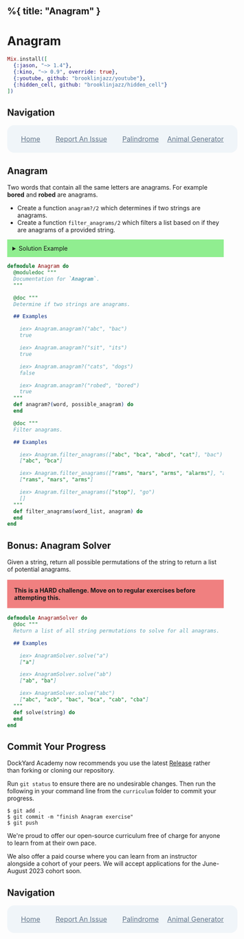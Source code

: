 %{
  title: "Anagram"
}
---
# Anagram

```elixir
Mix.install([
  {:jason, "~> 1.4"},
  {:kino, "~> 0.9", override: true},
  {:youtube, github: "brooklinjazz/youtube"},
  {:hidden_cell, github: "brooklinjazz/hidden_cell"}
])
```

## Navigation

<div style="display: flex; align-items: center; width: 100%; justify-content: space-between; font-size: 1rem; color: #61758a; background-color: #f0f5f9; height: 4rem; padding: 0 1rem; border-radius: 1rem;">
<div style="display: flex;">
<i class="ri-home-fill"></i>
<a style="display: flex; color: #61758a; margin-left: 1rem;" href="../start.livemd">Home</a>
</div>
<div style="display: flex;">
<i class="ri-bug-fill"></i>
<a style="display: flex; color: #61758a; margin-left: 1rem;" href="https://github.com/DockYard-Academy/curriculum/issues/new?assignees=&labels=&template=issue.md&title=Anagram">Report An Issue</a>
</div>
<div style="display: flex;">
<i class="ri-arrow-left-fill"></i>
<a style="display: flex; color: #61758a; margin-left: 1rem;" href="../exercises/palindrome.livemd">Palindrome</a>
</div>
<div style="display: flex;">
<a style="display: flex; color: #61758a; margin-right: 1rem;" href="../exercises/animal_generator.livemd">Animal Generator</a>
<i class="ri-arrow-right-fill"></i>
</div>
</div>

## Anagram

Two words that contain all the same letters are anagrams.
For example **bored** and **robed** are anagrams.

* Create a function `anagram?/2` which determines if two strings are anagrams.
* Create a function `filter_anagrams/2` which filters a list based on if they are anagrams of a provided string.

<details style="background-color: lightgreen; padding: 12px">
<summary>Solution Example</summary>

```elixir
defmodule Anagram do
  def anagram?(word, possible_anagram) do
    sort_string(word) == sort_string(possible_anagram)
  end

  def filter_anagrams(words, string) do
    Enum.filter(words, fn word -> anagram?(word, string) end)
  end

  defp sort_string(string) do
    String.split(string, "", trim: true) |> Enum.sort() |> Enum.join()
  end
end
```

</details>

```elixir
defmodule Anagram do
  @moduledoc """
  Documentation for `Anagram`.
  """

  @doc """
  Determine if two strings are anagrams.

  ## Examples

    iex> Anagram.anagram?("abc", "bac")
    true

    iex> Anagram.anagram?("sit", "its")
    true

    iex> Anagram.anagram?("cats", "dogs")
    false

    iex> Anagram.anagram?("robed", "bored")
    true
  """
  def anagram?(word, possible_anagram) do
  end

  @doc """
  Filter anagrams.

  ## Examples

    iex> Anagram.filter_anagrams(["abc", "bca", "abcd", "cat"], "bac")
    ["abc", "bca"]

    iex> Anagram.filter_anagrams(["rams", "mars", "arms", "alarms"], "arms")
    ["rams", "mars", "arms"]

    iex> Anagram.filter_anagrams(["stop"], "go")
    []
  """
  def filter_anagrams(word_list, anagram) do
  end
end
```

## Bonus: Anagram Solver

Given a string, return all possible permutations of the string to return a list of potential anagrams.

<div style="background-color: lightcoral; font-weight: bold; padding: 1rem; margin: 1rem 0;">
This is a HARD challenge. Move on to regular exercises before attempting this.
</div>

```elixir
defmodule AnagramSolver do
  @doc """
  Return a list of all string permutations to solve for all anagrams.

  ## Examples

    iex> AnagramSolver.solve("a")
    ["a"]

    iex> AnagramSolver.solve("ab")
    ["ab", "ba"]

    iex> AnagramSolver.solve("abc")
    ["abc", "acb", "bac", "bca", "cab", "cba"]
  """
  def solve(string) do
  end
end
```

## Commit Your Progress

DockYard Academy now recommends you use the latest [Release](https://github.com/DockYard-Academy/curriculum/releases) rather than forking or cloning our repository.

Run `git status` to ensure there are no undesirable changes.
Then run the following in your command line from the `curriculum` folder to commit your progress.

```
$ git add .
$ git commit -m "finish Anagram exercise"
$ git push
```

We're proud to offer our open-source curriculum free of charge for anyone to learn from at their own pace.

We also offer a paid course where you can learn from an instructor alongside a cohort of your peers.
We will accept applications for the June-August 2023 cohort soon.

## Navigation

<div style="display: flex; align-items: center; width: 100%; justify-content: space-between; font-size: 1rem; color: #61758a; background-color: #f0f5f9; height: 4rem; padding: 0 1rem; border-radius: 1rem;">
<div style="display: flex;">
<i class="ri-home-fill"></i>
<a style="display: flex; color: #61758a; margin-left: 1rem;" href="../start.livemd">Home</a>
</div>
<div style="display: flex;">
<i class="ri-bug-fill"></i>
<a style="display: flex; color: #61758a; margin-left: 1rem;" href="https://github.com/DockYard-Academy/curriculum/issues/new?assignees=&labels=&template=issue.md&title=Anagram">Report An Issue</a>
</div>
<div style="display: flex;">
<i class="ri-arrow-left-fill"></i>
<a style="display: flex; color: #61758a; margin-left: 1rem;" href="../exercises/palindrome.livemd">Palindrome</a>
</div>
<div style="display: flex;">
<a style="display: flex; color: #61758a; margin-right: 1rem;" href="../exercises/animal_generator.livemd">Animal Generator</a>
<i class="ri-arrow-right-fill"></i>
</div>
</div>

